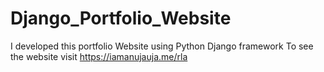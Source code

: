 # Django_Portfolio_Website
I developed this portfolio Website using Python Django framework To see the website visit https://iamanujauja.me/rla
